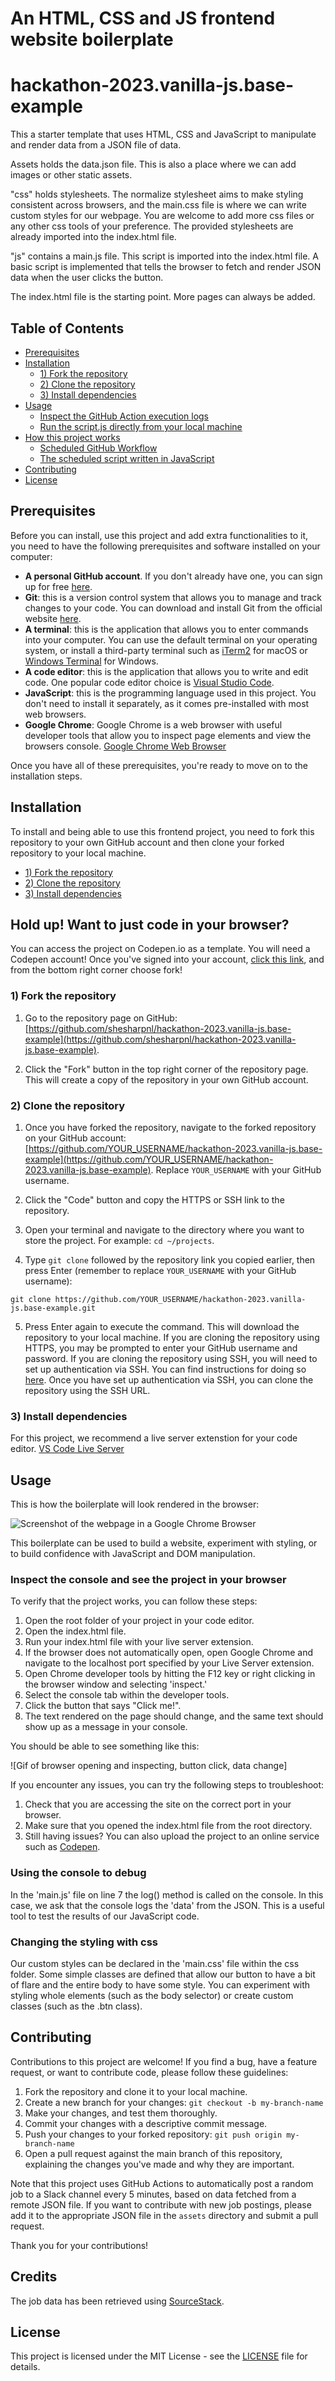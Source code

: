 # An HTML, CSS and JS frontend website boilerplate

# hackathon-2023.vanilla-js.base-example

This a starter template that uses HTML, CSS and JavaScript to manipulate and render data from a JSON file of data.

Assets holds the data.json file. This is also a place where we can add images or other static assets.

"css" holds stylesheets. The normalize stylesheet aims to make styling consistent across browsers, and the main.css file is where we can write custom styles for our webpage. You are welcome to add more css files or any other css tools of your preference. The provided stylesheets are already imported into the index.html file. 

"js" contains a main.js file. This script is imported into the index.html file. A basic script is implemented that tells the browser to fetch and render JSON data when the user clicks the button.

The index.html file is the starting point. More pages can always be added.

## Table of Contents

- [Prerequisites](#prerequisites)
- [Installation](#installation)
    - [1) Fork the repository](#forking-the-repository)
    - [2) Clone the repository](#cloning-the-repository)
    - [3) Install dependencies](#installing-dependencies)
- [Usage](#usage)
    * [Inspect the GitHub Action execution logs](#inspect-the-github-action-execution-logs)
    * [Run the script.js directly from your local machine](#run-the-scriptjs-directly-from-your-local-machine)
- [How this project works](#how-this-project-works)
    * [Scheduled GitHub Workflow](#scheduled-github-workflow)
    * [The scheduled script written in JavaScript](#the-scheduled-script-written-in-javascript)
- [Contributing](#contributing)
- [License](#license)

## Prerequisites

Before you can install, use this project and add extra functionalities to it, you need to have the following prerequisites and software installed on your computer:

- **A personal GitHub account**. If you don't already have one, you can sign up for free [here](https://github.com/).
- **Git**: this is a version control system that allows you to manage and track changes to your code. You can download and install Git from the official website [here](https://git-scm.com/downloads).
- **A terminal**: this is the application that allows you to enter commands into your computer. You can use the default terminal on your operating system, or install a third-party terminal such as [iTerm2](https://iterm2.com/) for macOS or [Windows Terminal](https://aka.ms/terminal) for Windows.
- **A code editor**: this is the application that allows you to write and edit code. One popular code editor choice is [Visual Studio Code](https://code.visualstudio.com/).
- **JavaScript**: this is the programming language used in this project. You don't need to install it separately, as it comes pre-installed with most web browsers.
- **Google Chrome**: Google Chrome is a web browser with useful developer tools that allow you to inspect page elements and view the browsers console. [Google Chrome Web Browser](https://www.google.com/chrome/)

Once you have all of these prerequisites, you're ready to move on to the installation steps.

## Installation

To install and being able to use this frontend project, you need to fork this repository to your own GitHub account and then clone your forked repository to your local machine.

- [1) Fork the repository](#forking-the-repository)
- [2) Clone the repository](#cloning-the-repository)
- [3) Install dependencies](#installing-dependencies)

## Hold up! Want to just code in your browser?

You can access the project on Codepen.io as a template. You will need a Codepen account! Once you've signed into your account, [click this link](https://codepen.io/mariahlaqua/pen/MWzYObG), and from the bottom right corner choose fork!


### 1) Fork the repository

1. Go to the repository page on GitHub: [https://github.com/shesharpnl/hackathon-2023.vanilla-js.base-example](https://github.com/shesharpnl/hackathon-2023.vanilla-js.base-example).  

2. Click the "Fork" button in the top right corner of the repository page. This will create a copy of the repository in your own GitHub account.

### 2) Clone the repository

1. Once you have forked the repository, navigate to the forked repository on your GitHub account: [https://github.com/YOUR_USERNAME/hackathon-2023.vanilla-js.base-example](https://github.com/YOUR_USERNAME/hackathon-2023.vanilla-js.base-example). Replace `YOUR_USERNAME` with your GitHub username.

2. Click the "Code" button and copy the HTTPS or SSH link to the repository.

3. Open your terminal and navigate to the directory where you want to store the project. For example: `cd ~/projects`.

4. Type `git clone` followed by the repository link you copied earlier, then press Enter (remember to replace `YOUR_USERNAME` with your GitHub username):

```
git clone https://github.com/YOUR_USERNAME/hackathon-2023.vanilla-js.base-example.git
```

5. Press Enter again to execute the command. This will download the repository to your local machine. If you are cloning the repository using HTTPS, you may be prompted to enter your GitHub username and password. 
If you are cloning the repository using SSH, you will need to set up authentication via SSH. You can find instructions for doing so [here](https://docs.github.com/en/authentication/connecting-to-github-with-ssh). Once you have set up authentication via SSH, you can clone the repository using the SSH URL.

### 3) Install dependencies

For this project, we recommend a live server extenstion for your code editor.
[VS Code Live Server](https://marketplace.visualstudio.com/items?itemName=ritwickdey.LiveServer)

## Usage

This is how the boilerplate will look rendered in the browser:

![Screenshot of the webpage in a Google Chrome Browser](./assets/screenshot.png)

This boilerplate can be used to build a website, experiment with styling, or to build confidence with JavaScript and DOM manipulation.
### Inspect the console and see the project in your browser

To verify that the project works, you can follow these steps:  

1. Open the root folder of your project in your code editor.
2. Open the index.html file.
3. Run your index.html file with your live server extension.
4. If the browser does not automatically open, open Google Chrome and navigate to the localhost port specified by your Live Server extension.
5. Open Chrome developer tools by hitting the F12 key or right clicking in the browser window and selecting 'inspect.'
6. Select the console tab within the developer tools.
7. Click the button that says "Click me!".
8. The text rendered on the page should change, and the same text should show up as a message in your console.

You should be able to see something like this:

![Gif of browser opening and inspecting, button click, data change]

If you encounter any issues, you can try the following steps to troubleshoot:  

1. Check that you are accessing the site on the correct port in your browser.
2. Make sure that you opened the index.html file from the root directory.
3. Still having issues? You can also upload the project to an online service such as [Codepen](https://codepen.io/).

### Using the console to debug

In the 'main.js' file on line 7 the log() method is called on the console. In this case, we ask that the console logs the 'data' from the JSON. This is a useful tool to test the results of our JavaScript code.

### Changing the styling with css

Our custom styles can be declared in the 'main.css' file within the css folder. Some simple classes are defined that allow our button to have a bit of flare and the entire body to have some style. You can experiment with styling whole elements (such as the body selector) or create custom classes (such as the .btn class).

## Contributing

Contributions to this project are welcome! If you find a bug, have a feature request, or want to contribute code, please follow these guidelines:

1. Fork the repository and clone it to your local machine.
2. Create a new branch for your changes: `git checkout -b my-branch-name`
3. Make your changes, and test them thoroughly.
4. Commit your changes with a descriptive commit message.
5. Push your changes to your forked repository: `git push origin my-branch-name`
6. Open a pull request against the main branch of this repository, explaining the changes you've made and why they are important.

Note that this project uses GitHub Actions to automatically post a random job to a Slack channel every 5 minutes, based on data fetched from a remote JSON file. If you want to contribute with new job postings, please add it to the appropriate JSON file in the `assets` directory and submit a pull request.

Thank you for your contributions!

## Credits

The job data has been retrieved using [SourceStack](https://sourcestack.co).

## License

This project is licensed under the MIT License - see the [LICENSE](LICENSE) file for details.
